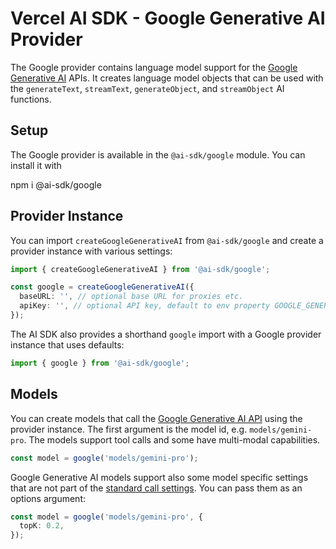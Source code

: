# Vercel AI SDK - Google Generative AI Provider

The Google provider contains language model support for the [Google Generative AI](https://ai.google/discover/generativeai/) APIs.
It creates language model objects that can be used with the `generateText`, `streamText`, `generateObject`, and `streamObject` AI functions.

## Setup

The Google provider is available in the `@ai-sdk/google` module. You can install it with

npm i @ai-sdk/google

## Provider Instance

You can import `createGoogleGenerativeAI` from `@ai-sdk/google` and create a provider instance with various settings:

```ts
import { createGoogleGenerativeAI } from '@ai-sdk/google';

const google = createGoogleGenerativeAI({
  baseURL: '', // optional base URL for proxies etc.
  apiKey: '', // optional API key, default to env property GOOGLE_GENERATIVE_AI_API_KEY
});
```

The AI SDK also provides a shorthand `google` import with a Google provider instance that uses defaults:

```ts
import { google } from '@ai-sdk/google';
```

## Models

You can create models that call the [Google Generative AI API](https://ai.google.dev/api/rest) using the provider instance.
The first argument is the model id, e.g. `models/gemini-pro`.
The models support tool calls and some have multi-modal capabilities.

```ts
const model = google('models/gemini-pro');
```

Google Generative AI models support also some model specific settings that are not part of the [standard call settings](/docs/ai-core/settings).
You can pass them as an options argument:

```ts
const model = google('models/gemini-pro', {
  topK: 0.2,
});
```
